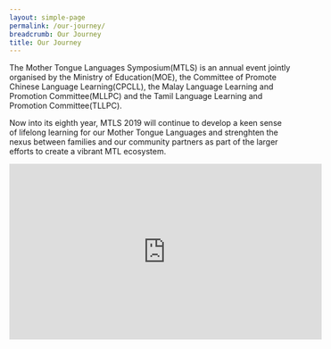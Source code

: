 ```yaml
---
layout: simple-page
permalink: /our-journey/
breadcrumb: Our Journey
title: Our Journey
---
```


The Mother Tongue Languages Symposium(MTLS) is an annual event jointly organised by the Ministry of Education(MOE), the Committee of Promote Chinese Language Learning(CPCLL), the Malay Language Learning and Promotion Committee(MLLPC) and the Tamil Language Learning and Promotion Committee(TLLPC).

Now into its eighth year, MTLS 2019 will continue to develop a keen sense of lifelong learning for our Mother Tongue Languages and strenghten the nexus between families and our community partners as part of the larger efforts to create a vibrant MTL ecosystem.

<div class="bp-youtube">
      <iframe width="560" height="315" src="https://www.youtube.com/embed/2lFF5MFjOPU" frameborder="0" allow="autoplay; encrypted-media" allowfullscreen></iframe>
</div>
